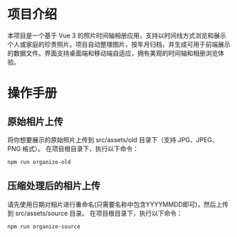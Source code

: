 # 项目介绍

本项目是一个基于 Vue 3 的照片时间轴相册应用，支持以时间线方式浏览和展示个人或家庭的珍贵照片。项目自动整理图片，按年月归档，并生成可用于前端展示的数据文件。界面支持桌面端和移动端自适应，拥有美观的时间轴和相册浏览体验。

# 操作手册

## 原始相片上传

将你想要展示的原始照片上传到 src/assets/old 目录下（支持 JPG、JPEG、PNG 格式）。
在项目根目录下，执行以下命令：

```bash
npm run organize-old
```

## 压缩处理后的相片上传

请先使用日期对相片进行重命名(只需要名称中包含YYYYMMDD即可)，然后上传到 src/assets/source 目录。
在项目根目录下，执行以下命令：

```bash
npm run organize-source
```
